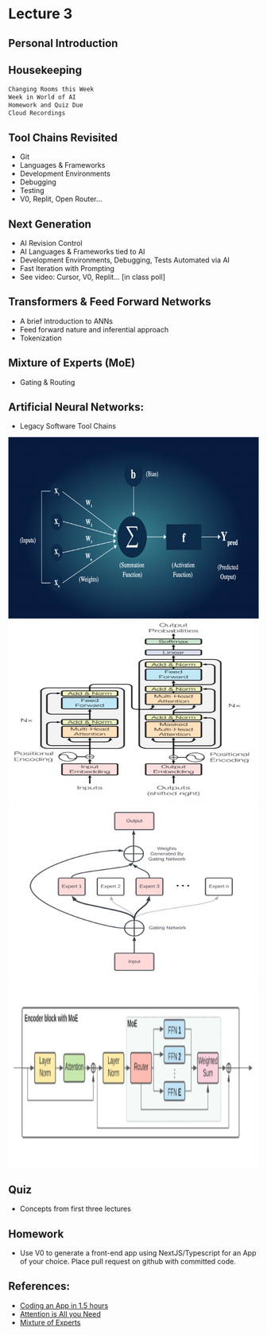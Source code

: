 # Lecture 3

## Personal Introduction

## Housekeeping
    Changing Rooms this Week
    Week in World of AI
    Homework and Quiz Due
    Cloud Recordings

## Tool Chains Revisited 
- Git
- Languages & Frameworks
- Development Environments
- Debugging
- Testing
- V0, Replit, Open Router...

## Next Generation
- AI Revision Control
- AI Languages & Frameworks tied to AI
- Development Environments, Debugging, Tests Automated via AI
- Fast Iteration with Prompting
- See video: Cursor, V0, Replit... [in class poll]

## Transformers & Feed Forward Networks
- A brief introduction to ANNs
- Feed forward nature and inferential approach
- Tokenization

## Mixture of Experts (MoE)
- Gating & Routing

## Artificial Neural Networks:
- Legacy Software Tool Chains
<div align="center">
  <img src="./ANN_abstract_wb.png" width="600" height="365" />
</div>
<div align="center">
  <img src="./Attention_is_all_you_need_feed_ANN.png" width="600" height="365" />
</div>
<div align="center">
  <img src="./MoE.png" width="600" height="365" />
</div>
<div align="center">
  <img src="./Encoder_router_MoE.png" width="600" height="365" />
</div>

## Quiz
- Concepts from first three lectures 

## Homework
- Use V0 to generate a front-end app using NextJS/Typescript for an App of your choice. Place pull request on github with committed code.

## References:
- [Coding an App in 1.5 hours](https://youtu.be/kDcM_xwmP3Q)
- [Attention is All you Need](https://arxiv.org/abs/1706.03762)
- [Mixture of Experts](https://en.wikipedia.org/wiki/Mixture_of_experts)
